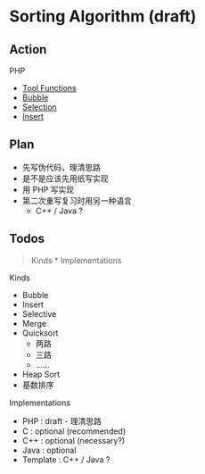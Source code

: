 # Sorting Algorithm (draft)

## Action

PHP

- [Tool Functions](/snips/sort/tools.php)
- [Bubble](/snips/sort/bubble.php)
- [Selection](/snips/sort/selection.php)
- [Insert](/snips/sort/insert.php)

## Plan

- 先写伪代码，理清思路
- 是不是应该先用纸写实现
- 用 PHP 写实现
- 第二次重写复习时用另一种语言
    - C++ / Java ?

## Todos

> Kinds * Implementations

Kinds

- Bubble
- Insert
- Selective
- Merge
- Quicksort
    - 两路
    - 三路
    - ……
- Heap Sort
- 基数排序

Implementations

- PHP : draft - 理清思路
- C : optional (recommended)
- C++ : optional (necessary?)
- Java : optional
- Template : C++ / Java ?
